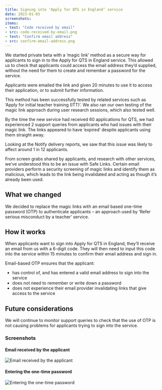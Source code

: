 ```yaml
---
title: Signing into ‘Apply for QTS in England’ service
date: 2023-01-03
screenshots:
items:
- text: "Code received by email"
- src: code-received-by-email.png
- text: "Confirm email address"
- src: confirm-email-address.png
---
```


We started private beta with a ‘magic link’ method as a secure way for applicants to sign in to the Apply for QTS in England service. This allowed us to check that applicants could access the email address they’d supplied, without the need for them to create and remember a password for the service.

Applicants were emailed the link and given 20 minutes to use it to access their application, or to submit further information.

This method has been successfully tested by related services such as ‘Apply for initial teacher training (ITT)’. We also ran our own testing of the magic link approach during user research sessions, which also tested well.

By the time the new service had received 60 applications for QTS, we had experienced 2 support queries from applicants who had issues with their magic link. The links appeared to have ‘expired’ despite applicants using them straight away.

Looking at the Notify delivery reports, we saw that this issue was likely to affect around 1 in 12 applicants.

From screen grabs shared by applicants, and research with other services, we’ve understood this to be an issue with Safe Links. Certain email providers perform a security screening of magic links and identify them as malicious, which leads to the link being invalidated and acting as though it’s already been used.


## What we changed
We decided to replace the magic links with an email based one-time password (OTP) to authenticate applicants – an approach used by ‘Refer serious misconduct by a teacher’ service.


## How it works
When applicants want to sign into Apply for QTS in England, they’ll receive an email from us with a 6-digit code. They will then need to input this code into the service within 15 minutes to confirm their email address and sign in.

Email-based OTP ensures that the applicant:

* has control of, and has entered a valid email address to sign into the service
* does not need to remember or write down a password
* does not experience their email provider invalidating links that give access to the service


## Future considerations
We will continue to monitor support queries to check that the use of OTP is not causing problems for applicants trying to sign into the service.

### Screenshots
#### Email received by the applicant
![Email received by the applicant](code-received-by-email.png)

#### Entering the one-time password
![Entering the one-time password](confirm-email-address.png)
